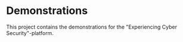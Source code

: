 # Demonstrations

This project contains the demonstrations for the "Experiencing Cyber Security"-platform.